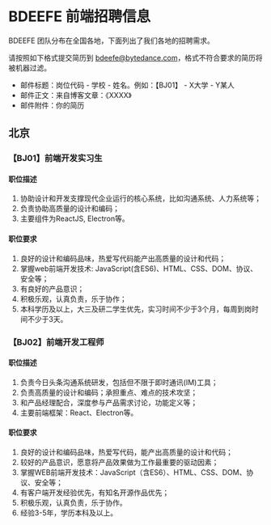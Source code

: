 # BDEEFE 前端招聘信息

BDEEFE 团队分布在全国各地，下面列出了我们各地的招聘需求。

请按照如下格式提交简历到 bdeefe@bytedance.com，格式不符合要求的简历将被机器过滤。

- 邮件标题：岗位代码 - 学校 - 姓名。例如：【BJ01】 - X大学 - Y某人
- 邮件正文：来自博客文章：《XXXX》
- 邮件附件：你的简历

## 北京

### 【BJ01】前端开发实习生

#### 职位描述

1. 协助设计和开发支撑现代企业运行的核心系统，比如沟通系统、人力系统等；
2. 负责协助高质量的设计和编码；
3. 主要组件为ReactJS, Electron等。

#### 职位要求

1. 良好的设计和编码品味，热爱写代码能产出高质量的设计和代码；
2. 掌握web前端开发技术: JavaScript(含ES6)、HTML、CSS、DOM、协议、安全等；
3. 有良好的产品意识；
4. 积极乐观，认真负责，乐于协作；
5. 本科学历及以上，大三及研二学生优先，实习时间不少于3个月，每周到岗时间不少于3天。

### 【BJ02】前端开发工程师

#### 职位描述

1. 负责今日头条沟通系统研发，包括但不限于即时通讯(IM)工具；
2. 负责高质量的设计和编码；承担重点、难点的技术攻坚；
3. 和产品经理配合，深度参与产品需求讨论，功能定义等；
4. 主要前端框架：React、Electron等。

#### 职位要求

1. 良好的设计和编码品味，热爱写代码，能产出高质量的设计和代码；
2. 较好的产品意识，愿意将产品效果做为工作最重要的驱动因素；
3. 掌握WEB前端开发技术：JavaScript（含ES6）、HTML、CSS、DOM、协议、安全等；
4. 有客户端开发经验优先，有知名开源作品优先；
5. 积极乐观，认真负责，乐于协作。
6. 经验3-5年，学历本科及以上。
